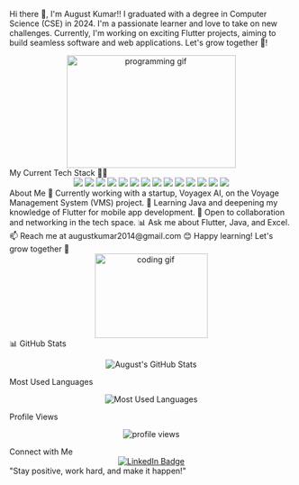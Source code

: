 Hi there 👋, I'm August Kumar!!
I graduated with a degree in Computer Science (CSE) in 2024. I'm a passionate learner and love to take on new challenges. Currently, I'm working on exciting Flutter projects, aiming to build seamless software and web applications. Let's grow together 🚀!

<div align="center"> <img src="https://media.giphy.com/media/836HiJc7pgzy8iNXCn/giphy.gif" width="300" height="200" alt="programming gif"> </div>
My Current Tech Stack 🧑‍💻
<div align="center"> <img src="https://img.shields.io/badge/Flutter-02569B?style=for-the-badge&logo=flutter&logoColor=white"/> <img src="https://img.shields.io/badge/Firebase-FFCA28?style=for-the-badge&logo=firebase&logoColor=black"/> <img src="https://img.shields.io/badge/Dart-00BFFF?style=for-the-badge&logo=dart&logoColor=white"/> <img src="https://img.shields.io/badge/C++-00599C?style=for-the-badge&logo=cplusplus&logoColor=white"/> <img src="https://img.shields.io/badge/HTML-E34F26?style=for-the-badge&logo=html5&logoColor=white"/> <img src="https://img.shields.io/badge/CSS-1572B6?style=for-the-badge&logo=css3&logoColor=white"/> <img src="https://img.shields.io/badge/Python-3776AB?style=for-the-badge&logo=python&logoColor=white"/> <img src="https://img.shields.io/badge/NumPy-013243?style=for-the-badge&logo=numpy&logoColor=white"/> <img src="https://img.shields.io/badge/Pandas-150458?style=for-the-badge&logo=pandas&logoColor=white"/> <img src="https://img.shields.io/badge/Scikit--learn-F7931E?style=for-the-badge&logo=scikit-learn&logoColor=white"/> <img src="https://img.shields.io/badge/Matplotlib-003B57?style=for-the-badge&logo=matplotlib&logoColor=white"/> <img src="https://img.shields.io/badge/GitHub-181717?style=for-the-badge&logo=github&logoColor=white"/> <img src="https://img.shields.io/badge/Git-F05032?style=for-the-badge&logo=git&logoColor=white"/> <img src="https://img.shields.io/badge/Machine%20Learning-F7931E?style=for-the-badge&logo=python&logoColor=white"/> </div>
About Me
🔭 Currently working with a startup, Voyagex AI, on the Voyage Management System (VMS) project.
🌱 Learning Java and deepening my knowledge of Flutter for mobile app development.
💼 Open to collaboration and networking in the tech space.
📊 Ask me about Flutter, Java, and Excel.
📫 Reach me at augustkumar2014@gmail.com
😊 Happy learning! Let's grow together 🎯
<div align="center"> <img src="https://media.giphy.com/media/L8K62iTDkzGX6/giphy.gif" width="200" height="150" alt="coding gif"> </div>
📊 GitHub Stats
<p align="center"> <img src="https://github-readme-stats.vercel.app/api?username=August2042&show_icons=true&theme=radical&count_private=true" alt="August's GitHub Stats"/> </p>
Most Used Languages
<p align="center"> <img src="https://github-readme-stats.vercel.app/api/top-langs/?username=August2042&layout=compact&theme=radical" alt="Most Used Languages"/> </p>
Profile Views
<p align="center"> <img src="https://komarev.com/ghpvc/?username=August2042&style=flat-square&color=brightgreen" alt="profile views"> </p>
Connect with Me
<div align="center"> <a href="https://linkedin.com/in/august-k-269b09135" target="_blank"> <img src="https://img.shields.io/badge/LinkedIn-Connect-blue?style=for-the-badge&logo=linkedin&logoColor=white" alt="LinkedIn Badge"/> </a> </div>
"Stay positive, work hard, and make it happen!"

